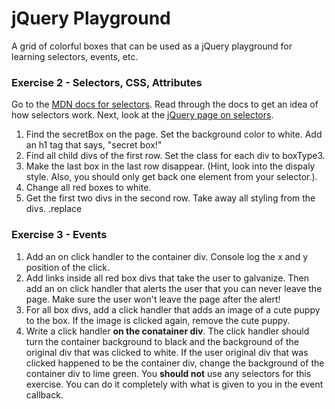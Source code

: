 # jQuery Playground

A grid of colorful boxes that can be used as a jQuery playground for learning selectors, events, etc.

<!-- ### Exercise 1 - DOM Ready

Reference [this page](https://learn.jquery.com/using-jquery-core/document-ready/). Add a callback function to ready that alerts a message saying, ready for DOM manipulation.  Try using both styles of callbacks.  -->

### Exercise 2 - Selectors, CSS, Attributes

Go to the [MDN docs for selectors](https://developer.mozilla.org/en-US/docs/Web/Guide/CSS/Getting_started/Selectors).  Read through the docs to get an idea of how selectors work.  Next, look at the [jQuery page on selectors](https://learn.jquery.com/using-jquery-core/selecting-elements/).

1. Find the secretBox on the page. Set the background color to white.  Add an h1 tag that says, "secret box!"
2. Find all child divs of the first row.  Set the class for each div to boxType3.
3. Make the last box in the last row disappear. (Hint, look into the dispaly style.  Also, you should only get back one element from your selector.).
4. Change all red boxes to white.
5. Get the first two divs in the second row.  Take away all styling from the divs.
.replace

### Exercise 3 - Events

1. Add an on click handler to the container div.  Console log the x and y position of the click.
2. Add links inside all red box divs that take the user to galvanize.  Then add an on click handler that alerts the user that you can never leave the page.  Make sure the user won't leave the page after the alert!
3. For all box divs, add a click handler that adds an image of a cute puppy to the box.  If the image is clicked again, remove the cute puppy.
4. Write a click handler __on the conatainer div__.  The click handler should turn the container background to black and the background of the original div that was clicked to white.  If the user original div that was clicked happened to be the container div, change the background of the container div to lime green.  You __should not__ use any selectors for this exercise.  You can do it completely with what is given to you in the event callback.
